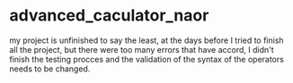 ﻿# advanced_caculator_naor
my project is unfinished to say the least, at the days before I tried to finish all the project, but there were too 
 many errors that have accord, I didn't finish the testing procces and the validation of the syntax of the operators 
 needs to be changed.
